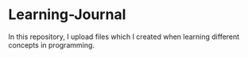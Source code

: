 # Learning-Journal
In this repository, I upload files which I created when learning different concepts in programming.
